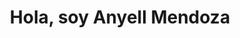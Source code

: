<div class="nombre">
    <h1 align="center">Hola, soy Anyell Mendoza</h1>
</div>

<a href="https://www.linkedin.com/in/anyellmendoza/">
    <img src="https://img.shields.io/badge/Anismelow-Follow-black?link=https%3A%2F%2Fwww.linkedin.com%2Fin%2Fanyellmendoza%2F" alt="">
</a>
